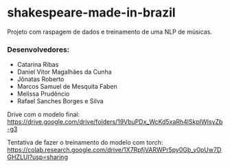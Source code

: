 ﻿# shakespeare-made-in-brazil
Projeto com raspagem de dados e treinamento de uma NLP de músicas.

### Desenvolvedores:
+ Catarina Ribas
+ Daniel Vitor Magalhães da Cunha
+ Jônatas Roberto
+ Marcos Samuel de Mesquita Faben
+ Melissa Prudêncio
+ Rafael Sanches Borges e Silva

Drive com o modelo final: https://drive.google.com/drive/folders/19VbuPDx_WcKd5xaRh4lSkpIWIsyZb-g3

Tentativa de fazer o treinamento do modelo com torch: https://colab.research.google.com/drive/1X7RpfjVARWPr5py0Gb_y0pUw7DGHZLUl?usp=sharing
